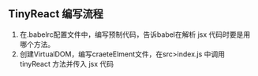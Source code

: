 

## TinyReact 编写流程

1. 在.babelrc配置文件中，编写预制代码，告诉babel在解析 jsx 代码时要是用哪个方法。
2. 创建VirtualDOM，编写craeteElment文件，在src>index.js 中调用 tinyReact 方法并传入 jsx 代码